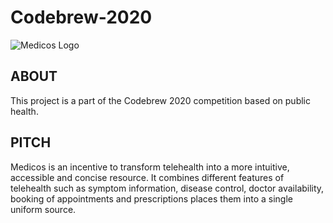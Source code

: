 # Codebrew-2020

<img src="file:///Users/kudy/Downloads/Image%2026-09-20%20at%209.09%20PM.JPG" alt="Medicos Logo"/>

## ABOUT

This project is a part of the Codebrew 2020 competition based on public health.

## PITCH 

Medicos is an incentive to transform telehealth into a more intuitive, accessible and concise resource. It combines different features of telehealth such as symptom information, disease control, doctor availability, booking of appointments and prescriptions places them into a single uniform source.


